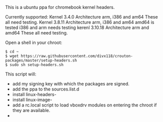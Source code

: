This is a ubuntu ppa for chromebook kernel headers.

Currently supported:
Kernel 3.4.0 Architecture arm, i386 and am64 These all need testing.
Kernel 3.8.11 Architecture arm, i386 and am64 amd64 is tested i386 and arm needs testing
kerenl 3.10.18 Architecture arm and amd64 These all need testing.

Open a shell in your chroot:

```
$ cd ~
$ wget https://raw.githubusercontent.com/divx118/crouton-packages/master/setup-headers.sh
$ sudo sh setup-headers.sh
```

This script will: 
 * add my signing key with which the packages are signed.
 * add the ppa to the sources.list.d
 * install linux-headers-
 * install linux-image-
 * add a rc.local script to load vboxdrv modules on entering the chroot if they are available.
 * 
 
